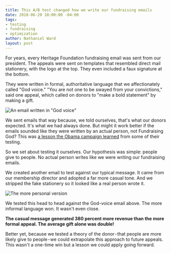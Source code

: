 ```yaml
---
title: This A/B test changed how we write our fundraising emails
date: 2018-06-20 10:00:00 -04:00
tags:
- testing
- fundraising
- optimization
author: Nathaniel Ward
layout: post
---
```


For years, every Heritage Foundation fundraising email was sent from our president. The appeals were sent on templates that resembled direct mail stationery, with the logo at the top. They even included a faux signature at the bottom.

They were written in formal, authoritative language that we affectionately called "God voice." "You are not one to be swayed from your convictions," said one appeal, which called on donors to "make a bold statement" by making a gift.

![An email written in "God voice"](https://www.nathanielward.net/images/2018-06-20_god-voice.png)

We sent emails that way because, we told ourselves, that's what our donors expected. It's what we had always done.
But might it work better if the emails sounded like they were written by an actual person, not Fundraising God? This was [a lesson the Obama campaign learned](https://medium.com/@nathanielward/why-test-in-fundraising-because-your-gut-instincts-are-probably-wrong-6690d02b5d2) from some of their testing.

So we set about testing it ourselves. Our hypothesis was simple: people give to people. No actual person writes like we were writing our fundraising emails.

We created another email to test against our typical message. It came from our membership director and adopted a far more casual tone. And we stripped the fake stationery so it looked like a real person wrote it.

![The more personal version](https://www.nathanielward.net/images/2018-06-20_real-person.png)

We tested this head to head against the God-voice email above. The more informal language won. It wasn't even close.

**The casual message generated 380 percent more revenue than the more formal appeal. The average gift alone was double!**

Better yet, because we tested a theory of the donor - that people are more likely give to people - we could extrapolate this approach to future appeals. This wasn't a one-time win but a lesson we could apply going forward.
